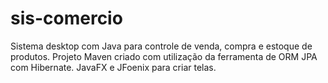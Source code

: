 # sis-comercio
Sistema desktop com Java para controle de venda, compra e estoque de produtos. Projeto Maven criado com utilização da ferramenta de ORM JPA com Hibernate. JavaFX e JFoenix para criar telas.

